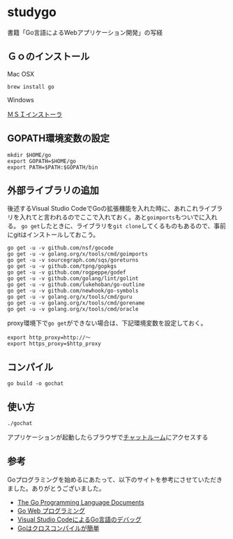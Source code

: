 # studygo

書籍「Go言語によるWebアプリケーション開発」の写経

## Ｇｏのインストール

Mac OSX

`brew install go`

Windows

[ＭＳＩインストーラ](https://golang.org/dl/)

## GOPATH環境変数の設定

```
mkdir $HOME/go
export GOPATH=$HOME/go
export PATH=$PATH:$GOPATH/bin
```

## 外部ライブラリの追加

後述するVisual Studio CodeでGoの拡張機能を入れた時に、あれこれライブラリを入れてと言われるのでここで入れておく。あと`goimports`もついでに入れる。
`go get`したときに、ライブラリを`git clone`してくるものもあるので、事前にgitはインストールしておこう。

```
go get -u -v github.com/nsf/gocode
go get -u -v golang.org/x/tools/cmd/goimports
go get -u -v sourcegraph.com/sqs/goreturns
go get -u -v github.com/tpng/gopkgs
go get -u -v github.com/rogpeppe/godef
go get -u -v github.com/golang/lint/golint
go get -u -v github.com/lukehoban/go-outline
go get -u -v github.com/newhook/go-symbols
go get -u -v golang.org/x/tools/cmd/guru
go get -u -v golang.org/x/tools/cmd/gorename
go get -u -v golang.org/x/tools/cmd/oracle
```

proxy環境下で`go get`ができない場合は、下記環境変数を設定しておく。

```
export http_proxy=http://～
export https_proxy=$http_proxy
```

## コンパイル

```
go build -o gochat
```

## 使い方

```
./gochat
```

アプリケーションが起動したらブラウザで[チャットルーム](http://localhost:8080)にアクセスする

## 参考

Goプログラミングを始めるにあたって、以下のサイトを参考にさせていただきました。ありがとうございました。
* [The Go Programming Language Documents](http://golang-jp.org/doc/)
* [Go Web プログラミング](https://astaxie.gitbooks.io/build-web-application-with-golang/content/ja/index.html)
* [Visual Studio CodeによるGo言語のデバッグ](http://dev.classmethod.jp/go/visual-studio-code-golang-debug/)
* [Goはクロスコンパイルが簡単](http://unknownplace.org/archives/golang-cross-compiling.html)
